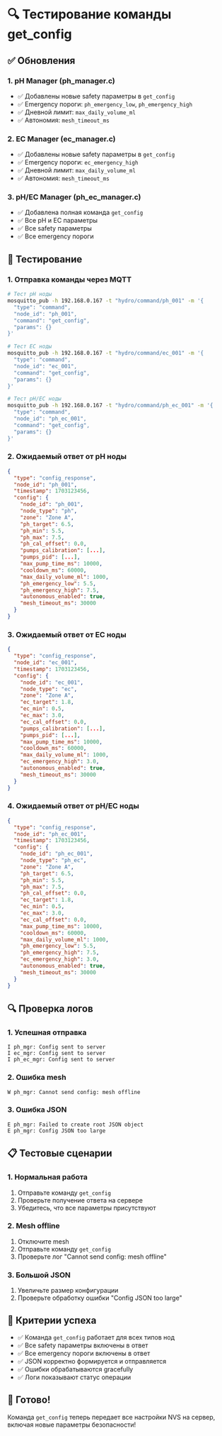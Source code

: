 # 🔍 Тестирование команды get_config

## ✅ Обновления

### 1. **pH Manager (ph_manager.c)**
- ✅ Добавлены новые safety параметры в `get_config`
- ✅ Emergency пороги: `ph_emergency_low`, `ph_emergency_high`
- ✅ Дневной лимит: `max_daily_volume_ml`
- ✅ Автономия: `mesh_timeout_ms`

### 2. **EC Manager (ec_manager.c)**
- ✅ Добавлены новые safety параметры в `get_config`
- ✅ Emergency пороги: `ec_emergency_high`
- ✅ Дневной лимит: `max_daily_volume_ml`
- ✅ Автономия: `mesh_timeout_ms`

### 3. **pH/EC Manager (ph_ec_manager.c)**
- ✅ Добавлена полная команда `get_config`
- ✅ Все pH и EC параметры
- ✅ Все safety параметры
- ✅ Все emergency пороги

## 🧪 Тестирование

### 1. **Отправка команды через MQTT**

```bash
# Тест pH ноды
mosquitto_pub -h 192.168.0.167 -t "hydro/command/ph_001" -m '{
  "type": "command",
  "node_id": "ph_001",
  "command": "get_config",
  "params": {}
}'

# Тест EC ноды
mosquitto_pub -h 192.168.0.167 -t "hydro/command/ec_001" -m '{
  "type": "command",
  "node_id": "ec_001", 
  "command": "get_config",
  "params": {}
}'

# Тест pH/EC ноды
mosquitto_pub -h 192.168.0.167 -t "hydro/command/ph_ec_001" -m '{
  "type": "command",
  "node_id": "ph_ec_001",
  "command": "get_config", 
  "params": {}
}'
```

### 2. **Ожидаемый ответ от pH ноды**

```json
{
  "type": "config_response",
  "node_id": "ph_001",
  "timestamp": 1703123456,
  "config": {
    "node_id": "ph_001",
    "node_type": "ph",
    "zone": "Zone A",
    "ph_target": 6.5,
    "ph_min": 5.5,
    "ph_max": 7.5,
    "ph_cal_offset": 0.0,
    "pumps_calibration": [...],
    "pumps_pid": [...],
    "max_pump_time_ms": 10000,
    "cooldown_ms": 60000,
    "max_daily_volume_ml": 1000,
    "ph_emergency_low": 5.5,
    "ph_emergency_high": 7.5,
    "autonomous_enabled": true,
    "mesh_timeout_ms": 30000
  }
}
```

### 3. **Ожидаемый ответ от EC ноды**

```json
{
  "type": "config_response",
  "node_id": "ec_001",
  "timestamp": 1703123456,
  "config": {
    "node_id": "ec_001",
    "node_type": "ec",
    "zone": "Zone A",
    "ec_target": 1.8,
    "ec_min": 0.5,
    "ec_max": 3.0,
    "ec_cal_offset": 0.0,
    "pumps_calibration": [...],
    "pumps_pid": [...],
    "max_pump_time_ms": 10000,
    "cooldown_ms": 60000,
    "max_daily_volume_ml": 1000,
    "ec_emergency_high": 3.0,
    "autonomous_enabled": true,
    "mesh_timeout_ms": 30000
  }
}
```

### 4. **Ожидаемый ответ от pH/EC ноды**

```json
{
  "type": "config_response",
  "node_id": "ph_ec_001",
  "timestamp": 1703123456,
  "config": {
    "node_id": "ph_ec_001",
    "node_type": "ph_ec",
    "zone": "Zone A",
    "ph_target": 6.5,
    "ph_min": 5.5,
    "ph_max": 7.5,
    "ph_cal_offset": 0.0,
    "ec_target": 1.8,
    "ec_min": 0.5,
    "ec_max": 3.0,
    "ec_cal_offset": 0.0,
    "max_pump_time_ms": 10000,
    "cooldown_ms": 60000,
    "max_daily_volume_ml": 1000,
    "ph_emergency_low": 5.5,
    "ph_emergency_high": 7.5,
    "ec_emergency_high": 3.0,
    "autonomous_enabled": true,
    "mesh_timeout_ms": 30000
  }
}
```

## 🔍 Проверка логов

### 1. **Успешная отправка**
```
I ph_mgr: Config sent to server
I ec_mgr: Config sent to server  
I ph_ec_mgr: Config sent to server
```

### 2. **Ошибка mesh**
```
W ph_mgr: Cannot send config: mesh offline
```

### 3. **Ошибка JSON**
```
E ph_mgr: Failed to create root JSON object
E ph_mgr: Config JSON too large
```

## 📋 Тестовые сценарии

### 1. **Нормальная работа**
1. Отправьте команду `get_config`
2. Проверьте получение ответа на сервере
3. Убедитесь, что все параметры присутствуют

### 2. **Mesh offline**
1. Отключите mesh
2. Отправьте команду `get_config`
3. Проверьте лог "Cannot send config: mesh offline"

### 3. **Большой JSON**
1. Увеличьте размер конфигурации
2. Проверьте обработку ошибки "Config JSON too large"

## 🎯 Критерии успеха

- ✅ Команда `get_config` работает для всех типов нод
- ✅ Все safety параметры включены в ответ
- ✅ Все emergency пороги включены в ответ
- ✅ JSON корректно формируется и отправляется
- ✅ Ошибки обрабатываются gracefully
- ✅ Логи показывают статус операции

## 🚀 Готово!

Команда `get_config` теперь передает все настройки NVS на сервер, включая новые параметры безопасности!
